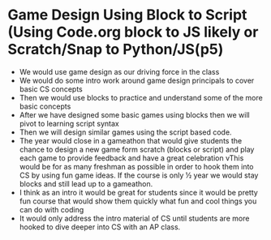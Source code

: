# Game Design Using Block to Script (Using Code.org block to JS likely or Scratch/Snap to Python/JS(p5)
* We would use game design as our driving force in the class 
* We would do some intro work around game design principals to cover basic CS concepts
* Then we would use blocks to practice and understand some of the more basic concepts
* After we have designed some basic games using blocks then we will pivot to learning script syntax
* Then we will design similar games using the script based code.  
* The year would close in a gameathon that would give students the chance to design a new game form scratch (blocks or script) and play each game to provide feedback and have a great celebration
vThis would be for as many freshman as possible in order to hook them into CS by using fun game ideas.  If the course is only ½ year we would stay blocks and still lead up to a gameathon.
* I think as an intro it would be great for students since it would be pretty fun course that would show them quickly what fun and cool things you can do with coding
* It would only address the intro material of CS until students are more hooked to dive deeper into CS with an AP class.
